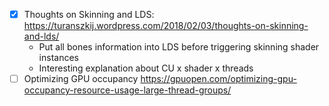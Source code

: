 - [x] Thoughts on Skinning and LDS: https://turanszkij.wordpress.com/2018/02/03/thoughts-on-skinning-and-lds/
    - Put all bones information into LDS before triggering skinning shader instances
    - Interesting explanation about CU x shader x threads
- [ ] Optimizing GPU occupancy https://gpuopen.com/optimizing-gpu-occupancy-resource-usage-large-thread-groups/
